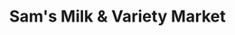 ---
title: "Sam's Milk & Variety Market"
url: /scarborough/sams-milk-und-variety-market/
shop: Lebensmittel
---